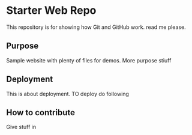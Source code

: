 # Starter Web Repo

This repository is for showing how Git and GitHub work. read me please.

## Purpose

Sample website with plenty of files for demos. More purpose stiuff

## Deployment

This is about deployment. TO deploy do following

## How to contribute

Give stuff in